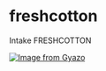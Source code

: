 # freshcotton
Intake FRESHCOTTON

[![Image from Gyazo](https://i.gyazo.com/c3e8cb4ac08120560567e23014e8a11a.gif)](https://gyazo.com/c3e8cb4ac08120560567e23014e8a11a)
